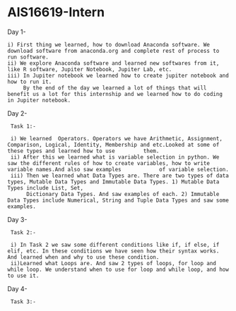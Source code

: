 # AIS16619-Intern
Day 1-
 
    i) First thing we learned, how to download Anaconda software. We download software from anaconda.org and complete rest of process to run software.
    ii) We explore Anaconda software and learned new softwares from it, like R software, Jupiter Notebook, Jupiter Lab, etc. 
    iii) In Jupiter notebook we learned how to create jupiter notebook and how to run it.
         By the end of the day we learned a lot of things that will benefit us a lot for this internship and we learned how to do coding in Jupiter notebook.
         
Day 2-

     Task 1:-
     
     i) We learned  Operators. Operators we have Arithmetic, Assignment, Comparison, Logical, Identity, Membership and etc.Looked at some of these types and learned how to use         them.
     ii) After this we learned what is variable selection in python. We saw the different rules of how to create variables, how to write variable names.And also saw examples            of variable selection.
     iii) Then we learned what Data Types are. There are two types of data types, Mutable Data Types and Immutable Data Types. 1) Mutable Data Types include List, Set, 
          Dictionary Data Types. And saw examples of each. 2) Immutable Data Types include Numerical, String and Tuple Data Types and saw some examples.

Day 3-

     Task 2:-

     i) In Task 2 we saw some different conditions like if, if else, if elif, etc. In these conditions we have seen how their syntax works. And learned when and why to use these condition.
     ii)Learned what Loops are. And saw 2 types of loops, for loop and while loop. We understand when to use for loop and while loop, and how to use it.


Day 4-

     Task 3:-

     
